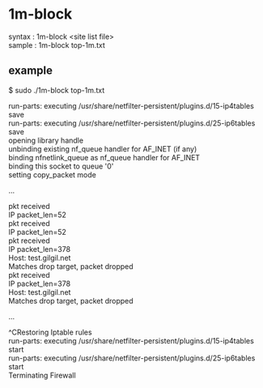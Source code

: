 1m-block
=====  

syntax : 1m-block \<site list file\>  
sample : 1m-block top-1m.txt

## example
$ sudo ./1m-block top-1m.txt 

run-parts: executing /usr/share/netfilter-persistent/plugins.d/15-ip4tables save  
run-parts: executing /usr/share/netfilter-persistent/plugins.d/25-ip6tables save    
opening library handle  
unbinding existing nf_queue handler for AF_INET (if any)  
binding nfnetlink_queue as nf_queue handler for AF_INET  
binding this socket to queue '0'  
setting copy_packet mode  

...  

pkt received  
IP packet_len=52  
pkt received  
IP packet_len=52  
pkt received  
IP packet_len=378   
Host: test.gilgil.net  
Matches drop target, packet dropped  
pkt received  
IP packet_len=378  
Host: test.gilgil.net  
Matches drop target, packet dropped   

...

^CRestoring Iptable rules  
run-parts: executing /usr/share/netfilter-persistent/plugins.d/15-ip4tables start  
run-parts: executing /usr/share/netfilter-persistent/plugins.d/25-ip6tables start  
Terminating Firewall  
